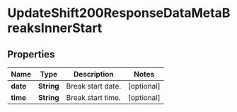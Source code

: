 

# UpdateShift200ResponseDataMetaBreaksInnerStart


## Properties

| Name | Type | Description | Notes |
|------------ | ------------- | ------------- | -------------|
|**date** | **String** | Break start date. |  [optional] |
|**time** | **String** | Break start time. |  [optional] |



